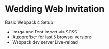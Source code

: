 # Wedding Web Invitation

Basic Webpack 4 Setup 
- Image and Font import via SCSS
- Autoprefixer for last 5 browser versions
- Webpack dev server Live-reload

